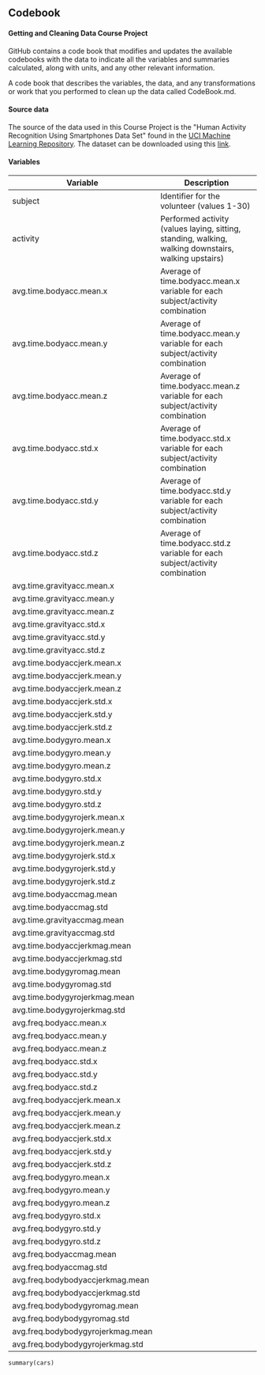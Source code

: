## Codebook
#### Getting and Cleaning Data Course Project


GitHub contains a code book that modifies and updates the available codebooks with the data to indicate all the variables and summaries calculated, along with units, and any other relevant information.

A code book that describes the variables, the data, and any transformations or work that you performed to clean up the data called CodeBook.md.

#### Source data
The source of the data used in this Course Project is the "Human Activity Recognition Using Smartphones Data Set" found in the [UCI Machine Learning Repository](http://archive.ics.uci.edu/ml/datasets/Human+Activity+Recognition+Using+Smartphones). The dataset can be downloaded using this [link](https://d396qusza40orc.cloudfront.net/getdata%2Fprojectfiles%2FUCI%20HAR%20Dataset.zip).


#### Variables
Variable                          | Description
----------------------------------|--------------------
subject                           |Identifier for the volunteer (values 1-30)
activity                          |Performed activity (values laying, sitting, standing, walking, walking downstairs, walking upstairs)
avg.time.bodyacc.mean.x           |Average of time.bodyacc.mean.x variable for each subject/activity combination
avg.time.bodyacc.mean.y           |Average of time.bodyacc.mean.y variable for each subject/activity combination
avg.time.bodyacc.mean.z           |Average of time.bodyacc.mean.z variable for each subject/activity combination
avg.time.bodyacc.std.x            |Average of time.bodyacc.std.x variable for each subject/activity combination
avg.time.bodyacc.std.y            |Average of time.bodyacc.std.y variable for each subject/activity combination
avg.time.bodyacc.std.z            |Average of time.bodyacc.std.z variable for each subject/activity combination
avg.time.gravityacc.mean.x        |
avg.time.gravityacc.mean.y        |
avg.time.gravityacc.mean.z        |
avg.time.gravityacc.std.x         |
avg.time.gravityacc.std.y         |
avg.time.gravityacc.std.z         |
avg.time.bodyaccjerk.mean.x       |
avg.time.bodyaccjerk.mean.y       |
avg.time.bodyaccjerk.mean.z       |
avg.time.bodyaccjerk.std.x        |
avg.time.bodyaccjerk.std.y        |
avg.time.bodyaccjerk.std.z        |
avg.time.bodygyro.mean.x          |
avg.time.bodygyro.mean.y          |
avg.time.bodygyro.mean.z          |
avg.time.bodygyro.std.x           |
avg.time.bodygyro.std.y           |
avg.time.bodygyro.std.z           |
avg.time.bodygyrojerk.mean.x      |
avg.time.bodygyrojerk.mean.y      |
avg.time.bodygyrojerk.mean.z      |
avg.time.bodygyrojerk.std.x       |
avg.time.bodygyrojerk.std.y       |
avg.time.bodygyrojerk.std.z       |
avg.time.bodyaccmag.mean          |
avg.time.bodyaccmag.std           |
avg.time.gravityaccmag.mean       |
avg.time.gravityaccmag.std        |
avg.time.bodyaccjerkmag.mean      |
avg.time.bodyaccjerkmag.std       |
avg.time.bodygyromag.mean         |
avg.time.bodygyromag.std          |
avg.time.bodygyrojerkmag.mean     |
avg.time.bodygyrojerkmag.std      |
avg.freq.bodyacc.mean.x           |
avg.freq.bodyacc.mean.y           |
avg.freq.bodyacc.mean.z           |
avg.freq.bodyacc.std.x            |
avg.freq.bodyacc.std.y            |
avg.freq.bodyacc.std.z            |
avg.freq.bodyaccjerk.mean.x       |
avg.freq.bodyaccjerk.mean.y       |
avg.freq.bodyaccjerk.mean.z       |
avg.freq.bodyaccjerk.std.x        |
avg.freq.bodyaccjerk.std.y        |
avg.freq.bodyaccjerk.std.z        |
avg.freq.bodygyro.mean.x          |
avg.freq.bodygyro.mean.y          |
avg.freq.bodygyro.mean.z          |
avg.freq.bodygyro.std.x           |
avg.freq.bodygyro.std.y           |
avg.freq.bodygyro.std.z           |
avg.freq.bodyaccmag.mean          |
avg.freq.bodyaccmag.std           |
avg.freq.bodybodyaccjerkmag.mean  |
avg.freq.bodybodyaccjerkmag.std   |
avg.freq.bodybodygyromag.mean     |
avg.freq.bodybodygyromag.std      |
avg.freq.bodybodygyrojerkmag.mean |
avg.freq.bodybodygyrojerkmag.std  |



```{r}
summary(cars)
```

